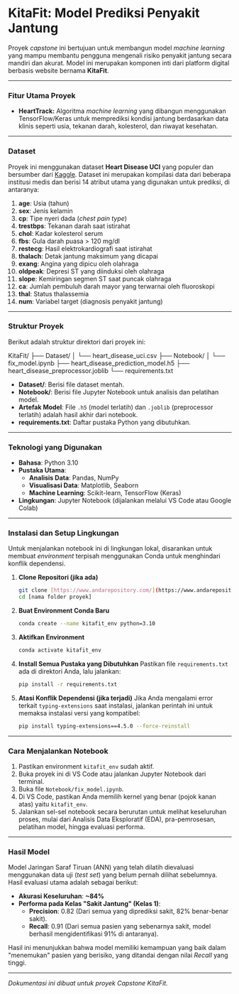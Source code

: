 # KitaFit: Model Prediksi Penyakit Jantung

Proyek *capstone* ini bertujuan untuk membangun model *machine learning* yang mampu membantu pengguna mengenali risiko penyakit jantung secara mandiri dan akurat. Model ini merupakan komponen inti dari platform digital berbasis website bernama **KitaFit**.

---

### Fitur Utama Proyek

-   **HeartTrack:** Algoritma *machine learning* yang dibangun menggunakan TensorFlow/Keras untuk memprediksi kondisi jantung berdasarkan data klinis seperti usia, tekanan darah, kolesterol, dan riwayat kesehatan.

---

### Dataset

Proyek ini menggunakan dataset **Heart Disease UCI** yang populer dan bersumber dari [Kaggle](https://www.kaggle.com/datasets/redwankarimsony/heart-disease-data). Dataset ini merupakan kompilasi data dari beberapa institusi medis dan berisi 14 atribut utama yang digunakan untuk prediksi, di antaranya:
1.  **age**: Usia (tahun)
2.  **sex**: Jenis kelamin
3.  **cp**: Tipe nyeri dada (*chest pain type*)
4.  **trestbps**: Tekanan darah saat istirahat
5.  **chol**: Kadar kolesterol serum
6.  **fbs**: Gula darah puasa > 120 mg/dl
7.  **restecg**: Hasil elektrokardiografi saat istirahat
8.  **thalach**: Detak jantung maksimum yang dicapai
9.  **exang**: Angina yang dipicu oleh olahraga
10. **oldpeak**: Depresi ST yang diinduksi oleh olahraga
11. **slope**: Kemiringan segmen ST saat puncak olahraga
12. **ca**: Jumlah pembuluh darah mayor yang terwarnai oleh fluoroskopi
13. **thal**: Status thalassemia
14. **num**: Variabel target (diagnosis penyakit jantung)

---

### Struktur Proyek

Berikut adalah struktur direktori dari proyek ini:


KitaFit/
├── Dataset/
│   └── heart_disease_uci.csv
├── Notebook/
│   └── fix_model.ipynb
├── heart_disease_prediction_model.h5
├── heart_disease_preprocessor.joblib
└── requirements.txt

-   **Dataset/**: Berisi file dataset mentah.
-   **Notebook/**: Berisi file Jupyter Notebook untuk analisis dan pelatihan model.
-   **Artefak Model**: File `.h5` (model terlatih) dan `.joblib` (preprocessor terlatih) adalah hasil akhir dari notebook.
-   **requirements.txt**: Daftar pustaka Python yang dibutuhkan.

---

### Teknologi yang Digunakan

-   **Bahasa**: Python 3.10
-   **Pustaka Utama**:
    -   **Analisis Data**: Pandas, NumPy
    -   **Visualisasi Data**: Matplotlib, Seaborn
    -   **Machine Learning**: Scikit-learn, TensorFlow (Keras)
-   **Lingkungan**: Jupyter Notebook (dijalankan melalui VS Code atau Google Colab)

---

### Instalasi dan Setup Lingkungan

Untuk menjalankan notebook ini di lingkungan lokal, disarankan untuk membuat *environment* terpisah menggunakan Conda untuk menghindari konflik dependensi.

1.  **Clone Repositori (jika ada)**
    ```bash
    git clone [https://www.andarepository.com/](https://www.andarepository.com/)
    cd [nama folder proyek]
    ```

2.  **Buat Environment Conda Baru**
    ```bash
    conda create --name kitafit_env python=3.10
    ```

3.  **Aktifkan Environment**
    ```bash
    conda activate kitafit_env
    ```

4.  **Install Semua Pustaka yang Dibutuhkan**
    Pastikan file `requirements.txt` ada di direktori Anda, lalu jalankan:
    ```bash
    pip install -r requirements.txt
    ```

5.  **Atasi Konflik Dependensi (jika terjadi)**
    Jika Anda mengalami error terkait `typing-extensions` saat instalasi, jalankan perintah ini untuk memaksa instalasi versi yang kompatibel:
    ```bash
    pip install typing-extensions==4.5.0 --force-reinstall
    ```

---

### Cara Menjalankan Notebook

1.  Pastikan environment `kitafit_env` sudah aktif.
2.  Buka proyek ini di VS Code atau jalankan Jupyter Notebook dari terminal.
3.  Buka file `Notebook/fix_model.ipynb`.
4.  Di VS Code, pastikan Anda memilih kernel yang benar (pojok kanan atas) yaitu `kitafit_env`.
5.  Jalankan sel-sel notebook secara berurutan untuk melihat keseluruhan proses, mulai dari Analisis Data Eksploratif (EDA), pra-pemrosesan, pelatihan model, hingga evaluasi performa.

---

### Hasil Model

Model Jaringan Saraf Tiruan (ANN) yang telah dilatih dievaluasi menggunakan data uji (*test set*) yang belum pernah dilihat sebelumnya. Hasil evaluasi utama adalah sebagai berikut:

-   **Akurasi Keseluruhan**: **~84%**
-   **Performa pada Kelas "Sakit Jantung" (Kelas 1)**:
    -   **Precision**: 0.82 (Dari semua yang diprediksi sakit, 82% benar-benar sakit).
    -   **Recall**: 0.91 (Dari semua pasien yang sebenarnya sakit, model berhasil mengidentifikasi 91% di antaranya).

Hasil ini menunjukkan bahwa model memiliki kemampuan yang baik dalam "menemukan" pasien yang berisiko, yang ditandai dengan nilai *Recall* yang tinggi.

---

*Dokumentasi ini dibuat untuk proyek Capstone KitaFit.*

